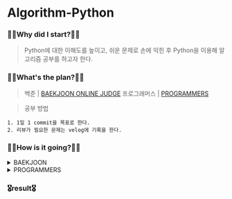# Algorithm-Python

### 🧎‍♂️Why did I start?🧎‍♂️

> Python에 대한 이해도를 높이고, 쉬운 문제로 손에 익힌 후 Python을 이용해 알고리즘 공부를 하고자 한다.

### 🚶‍♂️What's the plan?🚶‍♂️

> 백준 | [BAEKJOON ONLINE JUDGE](https://www.acmicpc.net/)
> 프로그래머스 | [PROGRAMMERS](https://programmers.co.kr/learn/challenges)

> 공부 방법

    1. 1일 1 commit을 목표로 한다.
    2. 리뷰가 필요한 문제는 velog에 기록을 한다.

### 🏃‍♂️How is it going?🏃‍♂️

  <details markdown="1">
  <summary>BAEKJOON</summary>
    
  - [ ] [BRONZE](https://github.com/pup-paw/Baekjoon-Python/tree/main/Baekjoon)   
  - [ ] [SIVER](https://github.com/pup-paw/Baekjoon-Python/tree/main/Baekjoon)  
  - [ ] [GOLD]()  
  - [ ] [PLATINUM]()  
  - [ ] [DIAMOND]()
  - [ ] [RUBY]()
  </details>
  <details markdown="1">
  <summary>PROGRAMMERS</summary>

  - [ ] [LEVEL1](https://github.com/pup-paw/Baekjoon-Python/tree/main/Programmers/level1)  
  - [ ] [LEVEL2]()  
  - [ ] [LEVEL3]()  
  - [ ] [LEVEL2]()  
  - [ ] [LEVEL1]()  
  </details>
  

### 🎖result🎖

